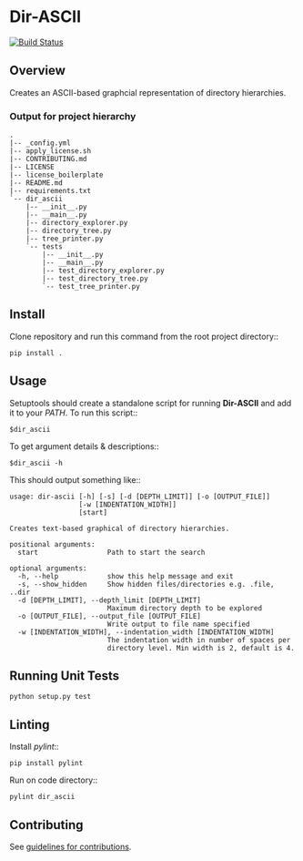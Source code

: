 # Dir-ASCII #

[![Build Status](https://travis-ci.org/tdeh/dir-ascii.svg?branch=master)](https://travis-ci.org/tdeh/dir-ascii)

## Overview ##

Creates an ASCII-based graphcial representation of directory hierarchies.

### Output for project hierarchy ###

```
.
|-- _config.yml
|-- apply_license.sh
|-- CONTRIBUTING.md
|-- LICENSE
|-- license_boilerplate
|-- README.md
|-- requirements.txt
`-- dir_ascii
    |-- __init__.py
    |-- __main__.py
    |-- directory_explorer.py
    |-- directory_tree.py
    |-- tree_printer.py
    `-- tests
        |-- __init__.py
        |-- __main__.py
        |-- test_directory_explorer.py
        |-- test_directory_tree.py
        `-- test_tree_printer.py
```

## Install ##

Clone repository and run this command from the root project directory::

    pip install .

## Usage ##

Setuptools should create a standalone script for running **Dir-ASCII** and add it to your *PATH*. To run this script::

    $dir_ascii

To get argument details & descriptions::

    $dir_ascii -h

This should output something like::

```
usage: dir-ascii [-h] [-s] [-d [DEPTH_LIMIT]] [-o [OUTPUT_FILE]]
                 [-w [INDENTATION_WIDTH]]
                 [start]

Creates text-based graphical of directory hierarchies.

positional arguments:
  start                 Path to start the search

optional arguments:
  -h, --help            show this help message and exit
  -s, --show_hidden     Show hidden files/directories e.g. .file, ..dir
  -d [DEPTH_LIMIT], --depth_limit [DEPTH_LIMIT]
                        Maximum directory depth to be explored
  -o [OUTPUT_FILE], --output_file [OUTPUT_FILE]
                        Write output to file name specified
  -w [INDENTATION_WIDTH], --indentation_width [INDENTATION_WIDTH]
                        The indentation width in number of spaces per
                        directory level. Min width is 2, default is 4.

```

## Running Unit Tests ##

    python setup.py test
    
## Linting ##

Install *pylint*::

    pip install pylint
    
Run on code directory::

    pylint dir_ascii

## Contributing ##

See [guidelines for contributions](CONTRIBUTING.md).
